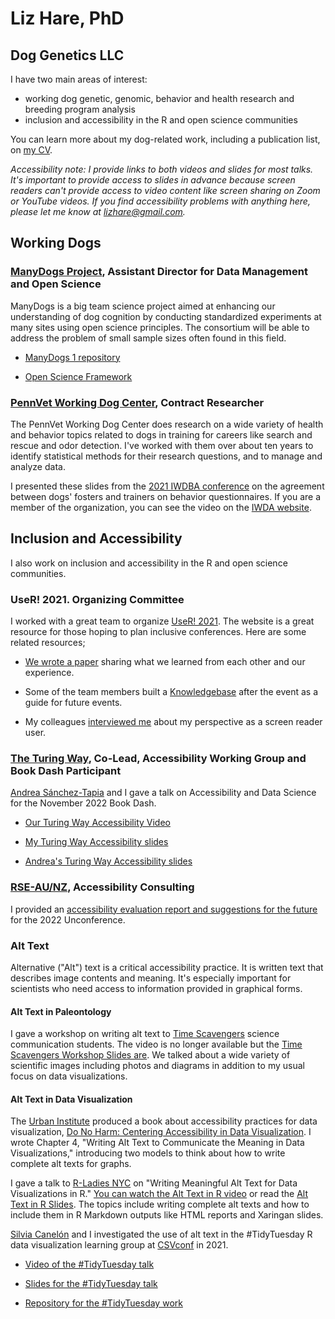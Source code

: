 # Liz Hare, PhD
## Dog Genetics LLC

I have two main areas of interest:
* working dog genetic, genomic, behavior and health research and breeding program analysis
* inclusion and accessibility in the R and open science communities

You can learn more about my dog-related work, including a publication list, on [my CV](https://lizharedogs.github.io/hare_cv/).

*Accessibility note: I provide links to both videos and slides for most talks.
It's important to provide access to slides in advance because screen readers can't provide access to video content like screen sharing on Zoom or YouTube videos.
If you find accessibility problems with anything here, please let me know at <lizhare@gmail.com>.*


## Working Dogs

### [ManyDogs Project](https://lizharedogs.github.io/hare_cv/), Assistant Director for Data Management and Open Science

ManyDogs is a big team science project aimed at enhancing our understanding of dog cognition by conducting standardized experiments at many sites using open science principles.
The consortium will be able to address the problem of small sample sizes often found in this field.

* [ManyDogs 1 repository](https://github.com/ManyDogsProject/manydogs1)  

* [Open Science Framework](https://osf.io/9r5xf/)


### [PennVet Working Dog Center](https://www.vet.upenn.edu/research/centers-laboratories/center/penn-vet-working-dog-center), Contract Researcher


The PennVet Working Dog Center does research on a wide variety of health and behavior topics related to dogs in training for careers like search and rescue and odor detection.
I've worked with them over about ten years to identify statistical methods for their research questions, and to manage and analyze data.  


I presented these slides from the [2021 IWDBA conference](https://lizharedogs.github.io/iwdba2021/#2) on the agreement between dogs' fosters and trainers on behavior questionnaires.
If you are a member of the organization, you can see the video on the [IWDA website](https://www.iwdba.org).

## Inclusion and Accessibility

I also work on inclusion and accessibility in the R and open science communities.

### UseR! 2021. Organizing Committee

I worked with a great team to organize [UseR! 2021](https://user2021.r-project.org/participation/accessibility/#:~:text=Accessibility%20at%20useR!,ways%20we%20work%20and%20meet.).
The website is a great resource for those hoping to plan inclusive conferences. Here are some related resources;  

* [We wrote a paper](https://journals.plos.org/ploscompbiol/article?id=10.1371/journal.pcbi.1010164) sharing what we learned from each other and our experience.  

* Some of the team members built a [Knowledgebase](https://gitlab.com/rconf/userknowledgebase) after the event as a guide for future events.

* My colleagues [interviewed me](https://www.google.com/search?client=safari&rls=en&q=youtube+liz+hare+2021+accessibility&ie=UTF-8&oe=UTF-8#fpstate=I've&vld=cid:c9afd21d,vid:B_ZmcYoDmhU) about my perspective as a screen reader user.

### [The Turing Way](https://the-turing-way.netlify.app/index.html), Co-Lead, Accessibility Working Group and Book Dash Participant

[Andrea Sánchez-Tapia](https://github.com/AndreaSanchezTapia) and I gave a talk on Accessibility and Data Science for the November 2022 Book Dash.  

* [Our Turing Way Accessibility Video](https://www.youtube.com/watch?v=ARMs7C_wE04)

* [My Turing Way Accessibility slides](https://lizharedogs.github.io/ttwBookDashNov22accessibility/#1)

* [Andrea's Turing Way Accessibility slides](https://andreasancheztapia.github.io/BookDash2022/#1)




### [RSE-AU/NZ](https://github.com/rse-aunz), Accessibility Consulting

I provided an [accessibility evaluation report and suggestions for the future](https://github.com/rse-aunz/rse-aunz.github.io/blob/master/RSEAUNZAccessibility.Rmd) for the 2022 Unconference.


### Alt Text

Alternative ("Alt") text is a critical accessibility practice.
It is written text that describes image contents and meaning.
It's especially important for scientists who need access to information provided in graphical forms.

#### Alt Text in Paleontology

I gave a workshop on writing alt text to [Time Scavengers](https://timescavengers.blog/about-us/project-overview-2/) science communication students.
The video is no longer available but the [Time Scavengers Workshop Slides are](https://lizharedogs.github.io/TimeScavengersWorkshopAltText/#8).
We talked about a wide variety of scientific images including photos and diagrams in addition to my usual focus on data visualizations.

#### Alt Text in Data Visualization

The [Urban Institute](https://www.urban.org) produced a book about accessibility practices for data visualization, [Do No Harm: Centering Accessibility in Data Visualization](https://www.urban.org). I wrote Chapter 4, "Writing Alt Text to Communicate the Meaning in Data Visualizations," introducing two models to think about how to write complete alt texts for graphs.

I gave a talk to [R-Ladies NYC](https://www.rladiesnyc.org) on "Writing Meaningful Alt Text for Data Visualizations in R." [You can watch the Alt Text in R video](https://www.youtube.com/watch?v=dXV5bx1WQTM) or read the [Alt Text in R Slides](https://lizharedogs.github.io/RLadiesNYAltText/#1).
The topics include writing complete alt texts and how to include them in R Markdown outputs like HTML reports and Xaringan slides.   

[Silvia Canelón](https://github.com/spcanelon) and I investigated the use of alt text in the #TidyTuesday R data visualization learning group at [CSVconf](https://csvconf.com) in 2021.

* [Video of the #TidyTuesday talk](https://www.youtube.com/watch?v=DxLkv2iRdf8)  

* [Slides for the #TidyTuesday talk](https://spcanelon.github.io/csvConf2021/slides/indexLH.html#3)

* [Repository for the #TidyTuesday work](https://github.com/spcanelon/csvConf2021)
